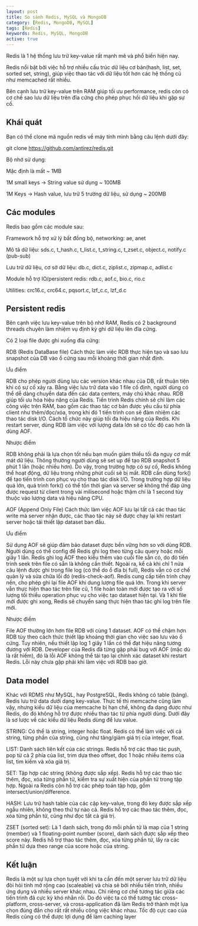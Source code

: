 ```yaml
---
layout: post
title: So sánh Redis, MySQL và MongoDB
category: [Redis, MongoDB, MySQL]
tags: [Redis]
keywords: Redis, MySQL, MongoDB
active: true
---
```


Redis là 1 hệ thống lưu trữ key-value rất mạnh mẽ và phổ biến hiện nay.

Redis nổi bật bởi việc hỗ trợ nhiều cấu trúc dữ liệu cơ bản(hash, list, set, sorted set, string), giúp việc thao tác với dữ liệu tốt hơn các hệ thống cũ như memcached rất nhiều.

Bên cạnh lưu trữ key-value trên RAM giúp tối ưu performance, redis còn có cơ chế sao lưu dữ liệu trên đĩa cứng cho phép phục hồi dữ liệu khi gặp sự cố.

## Khái quát

Bạn có thể clone mã nguồn redis về máy tính mình bằng câu lệnh dưới đây:

git clone https://github.com/antirez/redis.git

Bộ nhớ sử dụng:

Mặc định là mất ~ 1MB

1M small keys -> String value sử dụng ~ 100MB

1M Keys -> Hash value, lưu trữ 5 trường dữ liệu, sử dụng ~ 200MB

## Các modules

Redis bao gồm các module sau:

Framework hỗ trợ xử lý bất đồng bộ, networking: ae, anet

Mô tả dữ liệu: sds.c, t_hash.c, t_list.c, t_string.c, t_zset.c, object.c, notify.c (pub-sub)

Lưu trữ dữ liệu, cơ sở dữ liệu: db.c, dict.c, ziplist.c, zipmap.c, adlist.c

Module hỗ trợ IO/persistent redis: rdb.c, aof.c, bio.c, rio.c

Utilities: crc16.c, crc64.c, pqsort.c, lzf_c.c, lzf_d.c

## Persistent redis

Bên cạnh việc lưu key-value trên bộ nhớ RAM, Redis có 2 background threads chuyên làm nhiệm vụ định kỳ ghi dữ liệu lên đĩa cứng.

Có 2 loại file được ghi xuống đĩa cứng:

RDB (Redis DataBase file) Cách thức làm việc RDB thực hiện tạo và sao lưu snapshot của DB vào ổ cứng sau mỗi khoảng thời gian nhất định.

Ưu điểm

RDB cho phép người dùng lưu các version khác nhau của DB, rất thuận tiện khi có sự cố xảy ra. Bằng việc lưu trữ data vào 1 file cố định, người dùng có thể dễ dàng chuyển data đến các data centers, máy chủ khác nhau. RDB giúp tối ưu hóa hiệu năng của Redis. Tiến trình Redis chính sẽ chỉ làm các công việc trên RAM, bao gồm các thao tác cơ bản được yêu cầu từ phía client như thêm/đọc/xóa, trong khi đó 1 tiến trình con sẽ đảm nhiệm các thao tác disk I/O. Cách tổ chức này giúp tối đa hiệu năng của Redis. Khi restart server, dùng RDB làm việc với lượng data lớn sẽ có tốc độ cao hơn là dùng AOF.

Nhược điểm

RDB không phải là lựa chọn tốt nếu bạn muốn giảm thiểu tối đa nguy cơ mất mát dữ liệu. Thông thường người dùng sẽ set up để tạo RDB snapshot 5 phút 1 lần (hoặc nhiều hơn). Do vậy, trong trường hợp có sự cố, Redis không thể hoạt động, dữ liệu trong những phút cuối sẽ bị mất. RDB cần dùng fork() để tạo tiến trình con phục vụ cho thao tác disk I/O. Trong trường hợp dữ liệu quá lớn, quá trình fork() có thể tốn thời gian và server sẽ không thể đáp ứng được request từ client trong vài milisecond hoặc thậm chí là 1 second tùy thuộc vào lượng data và hiệu năng CPU.

AOF (Append Only File) Cách thức làm việc AOF lưu lại tất cả các thao tác write mà server nhận được, các thao tác này sẽ được chạy lại khi restart server hoặc tái thiết lập dataset ban đầu.

Ưu điểm

Sử dụng AOF sẽ giúp đảm bảo dataset được bền vững hơn so với dùng RDB. Người dùng có thể config để Redis ghi log theo từng câu query hoặc mỗi giây 1 lần. Redis ghi log AOF theo kiểu thêm vào cuối file sẵn có, do đó tiến trình seek trên file có sẵn là không cần thiết. Ngoài ra, kể cả khi chỉ 1 nửa câu lệnh được ghi trong file log (có thể do ổ đĩa bị full), Redis vẫn có cơ chế quản lý và sửa chữa lối đó (redis-check-aof). Redis cung cấp tiến trình chạy nền, cho phép ghi lại file AOF khi dung lượng file quá lớn. Trong khi server vẫn thực hiện thao tác trên file cũ, 1 file hoàn toàn mới được tạo ra với số lượng tối thiểu operation phục vụ cho việc tạo dataset hiện tại. Và 1 khi file mới được ghi xong, Redis sẽ chuyển sang thực hiện thao tác ghi log trên file mới.

Nhược điểm

File AOF thường lớn hơn file RDB với cùng 1 dataset. AOF có thể chậm hơn RDB tùy theo cách thức thiết lập khoảng thời gian cho việc sao lưu vào ổ cứng. Tuy nhiên, nếu thiết lập log 1 giây 1 lần có thể đạt hiệu năng tương đương với RDB. Developer của Redis đã từng gặp phải bug với AOF (mặc dù là rất hiếm), đó là lỗi AOF không thể tái tạo lại chính xác dataset khi restart Redis. Lỗi này chưa gặp phải khi làm việc với RDB bao giờ.

## Data model

Khác với RDMS như MySQL, hay PostgreSQL, Redis không có table (bảng). Redis lưu trữ data dưới dạng key-value. Thực tế thì memcache cũng làm vậy, nhưng kiểu dữ liệu của memcache bị hạn chế, không đa dạng được như Redis, do đó không hỗ trợ được nhiều thao tác từ phía người dùng. Dưới đây là sơ lược về các kiểu dữ liệu Redis dùng để lưu value.

STRING: Có thể là string, integer hoặc float. Redis có thể làm việc với cả string, từng phần của string, cũng như tăng/giảm giá trị của integer, float.

LIST: Danh sách liên kết của các strings. Redis hỗ trợ các thao tác push, pop từ cả 2 phía của list, trim dựa theo offset, đọc 1 hoặc nhiều items của list, tìm kiếm và xóa giá trị.

SET: Tập hợp các string (không được sắp xếp). Redis hỗ trợ các thao tác thêm, đọc, xóa từng phần tử, kiểm tra sự xuất hiện của phần tử trong tập hợp. Ngoài ra Redis còn hỗ trợ các phép toán tập hợp, gồm intersect/union/difference.

HASH: Lưu trữ hash table của các cặp key-value, trong đó key được sắp xếp ngẫu nhiên, không theo thứ tự nào cả. Redis hỗ trợ các thao tác thêm, đọc, xóa từng phần tử, cũng như đọc tất cả giá trị.

ZSET (sorted set): Là 1 danh sách, trong đó mỗi phần tử là map của 1 string (member) và 1 floating-point number (score), danh sách được sắp xếp theo score này. Redis hỗ trợ thao tác thêm, đọc, xóa từng phần tử, lấy ra các phần tử dựa theo range của score hoặc của string.

## Kết luận

Redis là một sự lựa chọn tuyệt vời khi ta cần đến một server lưu trữ dữ liệu đòi hỏi tính mở rộng cao (scaleable) và chia sẻ bởi nhiều tiến trình, nhiều ứng dụng và nhiều server khác nhau. Chỉ riêng cơ chế tương tác giữa các tiến trình đã cực kỳ khó nhằn rồi. Do đó việc ta có thể tương tác cross-platform, cross-server, và cross-application đã làm Redis trở thành một lựa chọn đúng đắn cho rất rất nhiều công việc khác nhau. Tốc độ cực cao của Redis cũng có thể được lợi dụng để làm caching layer

